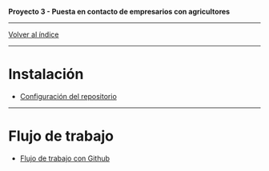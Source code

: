 __Proyecto 3 - Puesta en contacto de empresarios con agricultores__

---

[Volver al índice](../README.md)

---

# Instalación

* [Configuración del repositorio](01-repository.md)

---

# Flujo de trabajo

* [Flujo de trabajo con Github](02-workflow.md)
